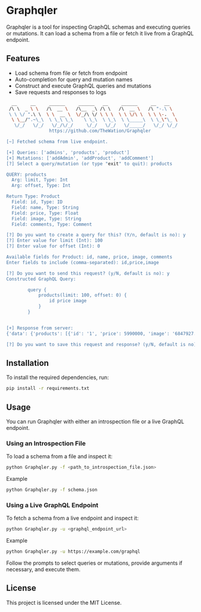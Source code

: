 # Graphqler

Graphqler is a tool for inspecting GraphQL schemas and executing queries or mutations. It can load a schema from a file or fetch it live from a GraphQL endpoint.


## Features

- Load schema from file or fetch from endpoint
- Auto-completion for query and mutation names
- Construct and execute GraphQL queries and mutations
- Save requests and responses to logs

```bash
  __     __     ______     ______   __     ______     __   __
 /\ \  _ \ \   /\  __ \   /\__  _\ /\ \   /\  __ \   /\ "-.\ \
 \ \ \/ ".\ \  \ \  __ \  \/_/\ \/ \ \ \  \ \ \/\ \  \ \ \-.  \
  \ \__/".~\_\  \ \_\ \_\    \ \_\  \ \_\  \ \_____\  \ \_\"\_ \
   \/_/   \/_/   \/_/\/_/     \/_/   \/_/   \/_____/   \/_/ \/_/
                https://github.com/TheWation/Graphqler

[~] Fetched schema from live endpoint.

[+] Queries: ['admins', 'products', 'product']
[+] Mutations: ['addAdmin', 'addProduct', 'addComment']
[?] Select a query/mutation (or type "exit" to quit): products

QUERY: products
  Arg: limit, Type: Int
  Arg: offset, Type: Int

Return Type: Product
  Field: id, Type: ID
  Field: name, Type: String
  Field: price, Type: Float
  Field: image, Type: String
  Field: comments, Type: Comment

[?] Do you want to create a query for this? (Y/n, default is no): y
[?] Enter value for limit (Int): 100
[?] Enter value for offset (Int): 0

Available fields for Product: id, name, price, image, comments
Enter fields to include (comma-separated): id,price,image

[?] Do you want to send this request? (y/N, default is no): y
Constructed GraphQL Query:

        query {
            products(limit: 100, offset: 0) {
                id price image
            }
        }


[+] Response from server:
{'data': {'products': [{'id': '1', 'price': 5990000, 'image': '6847927.jpg'}, {'id': '2', 'price': 4999000, 'image': '10578885.jpg'}, {'id': '3', 'price': 5590000, 'image': '3483290.jpg'}]}}

[?] Do you want to save this request and response? (y/N, default is no): y
```
## Installation

To install the required dependencies, run:

```bash
pip install -r requirements.txt
```

## Usage
You can run Graphqler with either an introspection file or a live GraphQL endpoint. 

### Using an Introspection File
To load a schema from a file and inspect it:
```bash
python Graphqler.py -f <path_to_introspection_file.json>
```

Example
```bash
python Graphqler.py -f schema.json
```

### Using a Live GraphQL Endpoint
To fetch a schema from a live endpoint and inspect it:

```bash
python Graphqler.py -u <graphql_endpoint_url>
```

Example
```bash
python Graphqler.py -u https://example.com/graphql
```

Follow the prompts to select queries or mutations, provide arguments if necessary, and execute them.

## License
This project is licensed under the MIT License. 